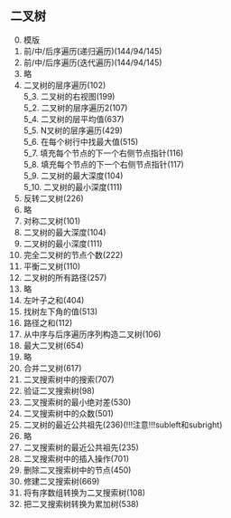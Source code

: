 ## 二叉树

0. 模版
2. 前/中/后序遍历(递归遍历)(144/94/145)
3. 前/中/后序遍历(迭代遍历)(144/94/145)
4. 略
5. 二叉树的层序遍历(102)  
5_3. 二叉树的右视图(199)  
5_2. 二叉树的层序遍历2(107)  
5_4. 二叉树的层平均值(637)  
5_5. N叉树的层序遍历(429)  
5_6. 在每个树行中找最大值(515)  
5_7. 填充每个节点的下一个右侧节点指针(116)  
5_8. 填充每个节点的下一个右侧节点指针(117)  
5_9. 二叉树的最大深度(104)  
5_10. 二叉树的最小深度(111)  
6. 反转二叉树(226)
7. 略
8. 对称二叉树(101)
9. 二叉树的最大深度(104)
10. 二叉树的最小深度(111)
11. 完全二叉树的节点个数(222)
12. 平衡二叉树(110)
13. 二叉树的所有路径(257)
14. 略
15. 左叶子之和(404)
16. 找树左下角的值(513)
17. 路径之和(112)
18. 从中序与后序遍历序列构造二叉树(106)
19. 最大二叉树(654)
20. 略
21. 合并二叉树(617)
22. 二叉搜索树中的搜索(707)
23. 验证二叉搜索树(98)
24. 二叉搜索树的最小绝对差(530)
25. 二叉搜索树中的众数(501)
26. 二叉树的最近公共祖先(236)(!!!注意!!!subleft和subright)
27. 略
28. 二叉搜索树的最近公共祖先(235)
29. 二叉搜索树中的插入操作(701)
30. 删除二叉搜索树中的节点(450)
31. 修建二叉搜索树(669)
32. 将有序数组转换为二叉搜索树(108)
33. 把二叉搜索树转换为累加树(538)